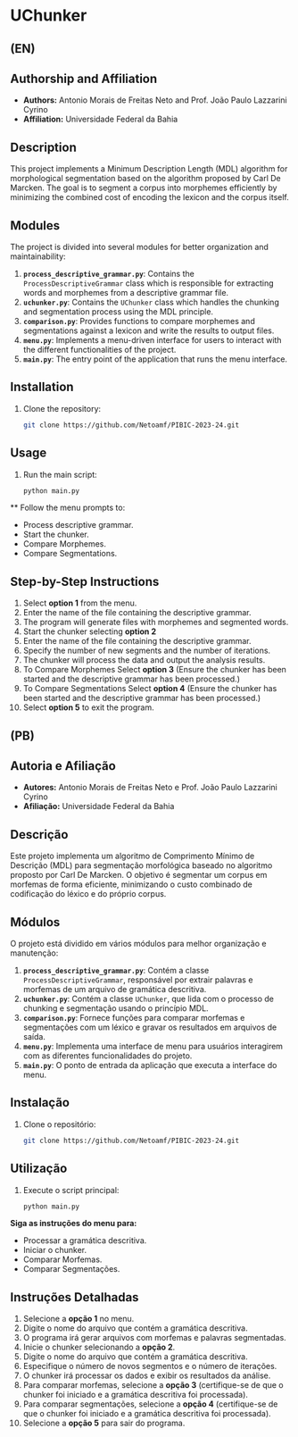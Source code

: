# UChunker

## (EN)
## Authorship and Affiliation

- **Authors:** Antonio Morais de Freitas Neto and Prof. João Paulo Lazzarini Cyrino
- **Affiliation:** Universidade Federal da Bahia

## Description

This project implements a Minimum Description Length (MDL) algorithm for morphological segmentation based on the algorithm proposed by Carl De Marcken. The goal is to segment a corpus into morphemes efficiently by minimizing the combined cost of encoding the lexicon and the corpus itself.

## Modules

The project is divided into several modules for better organization and maintainability:

1. **`process_descriptive_grammar.py`**: Contains the `ProcessDescriptiveGrammar` class which is responsible for extracting words and morphemes from a descriptive grammar file.
2. **`uchunker.py`**: Contains the `UChunker` class which handles the chunking and segmentation process using the MDL principle.
3. **`comparison.py`**: Provides functions to compare morphemes and segmentations against a lexicon and write the results to output files.
4. **`menu.py`**: Implements a menu-driven interface for users to interact with the different functionalities of the project.
5. **`main.py`**: The entry point of the application that runs the menu interface.

## Installation

1. Clone the repository:
   ```bash
   git clone https://github.com/Netoamf/PIBIC-2023-24.git
   ```

## Usage

1. Run the main script:
    ```bash
    python main.py
    ```

** Follow the menu prompts to: 
- Process descriptive grammar.
- Start the chunker.
- Compare Morphemes.
- Compare Segmentations.

## Step-by-Step Instructions

1. Select **option 1** from the menu.
2. Enter the name of the file containing the descriptive grammar.
3. The program will generate files with morphemes and segmented words.
4. Start the chunker selecting **option 2**
5. Enter the name of the file containing the descriptive grammar.
6. Specify the number of new segments and the number of iterations.
7. The chunker will process the data and output the analysis results.
8. To Compare Morphemes Select **option 3** (Ensure the chunker has been started and the descriptive grammar has been processed.)
9. To Compare Segmentations Select **option 4** (Ensure the chunker has been started and the descriptive grammar has been processed.)
10. Select **option 5** to exit the program.

## (PB)

## Autoria e Afiliação

- **Autores:** Antonio Morais de Freitas Neto e Prof. João Paulo Lazzarini Cyrino
- **Afiliação:** Universidade Federal da Bahia

## Descrição

Este projeto implementa um algoritmo de Comprimento Mínimo de Descrição (MDL) para segmentação morfológica baseado no algoritmo proposto por Carl De Marcken. O objetivo é segmentar um corpus em morfemas de forma eficiente, minimizando o custo combinado de codificação do léxico e do próprio corpus.

## Módulos

O projeto está dividido em vários módulos para melhor organização e manutenção:

1. **`process_descriptive_grammar.py`**: Contém a classe `ProcessDescriptiveGrammar`, responsável por extrair palavras e morfemas de um arquivo de gramática descritiva.
2. **`uchunker.py`**: Contém a classe `UChunker`, que lida com o processo de chunking e segmentação usando o princípio MDL.
3. **`comparison.py`**: Fornece funções para comparar morfemas e segmentações com um léxico e gravar os resultados em arquivos de saída.
4. **`menu.py`**: Implementa uma interface de menu para usuários interagirem com as diferentes funcionalidades do projeto.
5. **`main.py`**: O ponto de entrada da aplicação que executa a interface do menu.

## Instalação

1. Clone o repositório:
   ```bash
   git clone https://github.com/Netoamf/PIBIC-2023-24.git
   ```

## Utilização

1. Execute o script principal:
   ```bash
   python main.py
   ```

**Siga as instruções do menu para:**
- Processar a gramática descritiva.
- Iniciar o chunker.
- Comparar Morfemas.
- Comparar Segmentações.

## Instruções Detalhadas

1. Selecione a **opção 1** no menu.
2. Digite o nome do arquivo que contém a gramática descritiva.
3. O programa irá gerar arquivos com morfemas e palavras segmentadas.
4. Inicie o chunker selecionando a **opção 2**.
5. Digite o nome do arquivo que contém a gramática descritiva.
6. Especifique o número de novos segmentos e o número de iterações.
7. O chunker irá processar os dados e exibir os resultados da análise.
8. Para comparar morfemas, selecione a **opção 3** (certifique-se de que o chunker foi iniciado e a gramática descritiva foi processada).
9. Para comparar segmentações, selecione a **opção 4** (certifique-se de que o chunker foi iniciado e a gramática descritiva foi processada).
10. Selecione a **opção 5** para sair do programa. 
